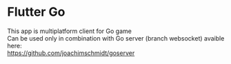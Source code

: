 # Flutter Go
This app is multiplatform client for Go game  
Can be used only in combination with Go server (branch websocket) avaible here:  
https://github.com/joachimschmidt/goserver
